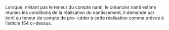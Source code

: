 Lorsque, n’étant pas le teneur du compte nanti, le créancier nanti estime réunies les
conditions de la réalisation du nantissement, il demande par écrit au teneur de compte de pro-
céder à cette réalisation comme prévue à l’article 154 ci-dessus.